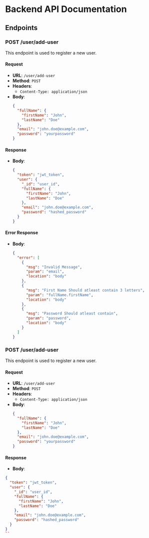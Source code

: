 # Backend API Documentation

## Endpoints

### POST /user/add-user

This endpoint is used to register a new user.

#### Request

- **URL**: `/user/add-user`
- **Method**: `POST`
- **Headers**: 
  - `Content-Type: application/json`
- **Body**:
  ```json
  {
    "fullName": {
      "firstName": "John",
      "lastName": "Doe"
    },
    "email": "john.doe@example.com",
    "password": "yourpassword"
  }
  ```

#### Response

- **Body**:
  ```json
  {
    "token": "jwt_token",
    "user": {
      "_id": "user_id",
      "fullName": {
        "firstName": "John",
        "lastName": "Doe"
      },
      "email": "john.doe@example.com",
      "password": "hashed_password"
    }
  }
  ```

#### Error Response

- **Body**:
  ```json
  {
    "error": [
      {
        "msg": "Invalid Message",
        "param": "email",
        "location": "body"
      },
      {
        "msg": "First Name Should atleast contain 3 letters",
        "param": "fullName.firstName",
        "location": "body"
      },
      {
        "msg": "Password Should atleast contain",
        "param": "password",
        "location": "body"
      }
    ]
  }
  ```


### POST /user/add-user

This endpoint is used to register a new user.

#### Request

- **URL**: `/user/add-user`
- **Method**: `POST`
- **Headers**: 
  - `Content-Type: application/json`
- **Body**:
  ```json
  {
    "fullName": {
      "firstName": "John",
      "lastName": "Doe"
    },
    "email": "john.doe@example.com",
    "password": "yourpassword"
  }

#### Response

- **Body**:
```json
{
  "token": "jwt_token",
  "user": {
    "_id": "user_id",
    "fullName": {
      "firstName": "John",
      "lastName": "Doe"
    },
    "email": "john.doe@example.com",
    "password": "hashed_password"
  }
}
``